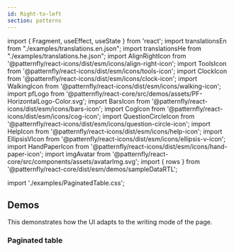 ```yaml
---
id: Right-to-left
section: patterns
---
```


import { Fragment, useEffect, useState } from 'react';
import translationsEn from "./examples/translations.en.json";
import translationsHe from "./examples/translations.he.json";
import AlignRightIcon from '@patternfly/react-icons/dist/esm/icons/align-right-icon';
import ToolsIcon from '@patternfly/react-icons/dist/esm/icons/tools-icon';
import ClockIcon from '@patternfly/react-icons/dist/esm/icons/clock-icon';
import WalkingIcon from '@patternfly/react-icons/dist/esm/icons/walking-icon';
import pfLogo from '@patternfly/react-core/src/demos/assets/PF-HorizontalLogo-Color.svg';
import BarsIcon from '@patternfly/react-icons/dist/esm/icons/bars-icon';
import CogIcon from '@patternfly/react-icons/dist/esm/icons/cog-icon';
import QuestionCircleIcon from '@patternfly/react-icons/dist/esm/icons/question-circle-icon';
import HelpIcon from '@patternfly/react-icons/dist/esm/icons/help-icon';
import EllipsisVIcon from '@patternfly/react-icons/dist/esm/icons/ellipsis-v-icon';
import HandPaperIcon from '@patternfly/react-icons/dist/esm/icons/hand-paper-icon';
import imgAvatar from '@patternfly/react-core/src/components/assets/avatarImg.svg';
import { rows } from '@patternfly/react-core/dist/esm/demos/sampleDataRTL';

import './examples/PaginatedTable.css';

## Demos

This demonstrates how the UI adapts to the writing mode of the page.

### Paginated table

```js file="./examples/PaginatedTable.tsx" isFullscreen

```

